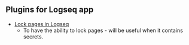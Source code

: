 ## Plugins for Logseq app

- [Lock pages in Logseq](./logseq-lock-page)
  - To have the ability to lock pages - will be useful when it contains secrets.